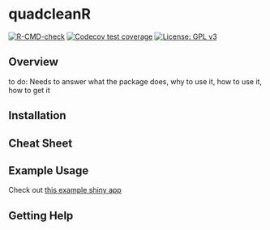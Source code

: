 
<!-- README.md is generated from README.Rmd. Please edit that file -->

# quadcleanR

<!-- badges: start -->

[![R-CMD-check](https://github.com/DominiqueMaucieri/quadcleanR/workflows/R-CMD-check/badge.svg)](https://github.com/DominiqueMaucieri/quadcleanR/actions)
[![Codecov test
coverage](https://codecov.io/gh/DominiqueMaucieri/quadcleanR/branch/main/graph/badge.svg)](https://app.codecov.io/gh/DominiqueMaucieri/quadcleanR?branch=main)
[![License: GPL
v3](https://img.shields.io/badge/License-GPLv3-blue.svg)](https://www.gnu.org/licenses/gpl-3.0)
<!-- badges: end -->

## Overview

to do: Needs to answer what the package does, why to use it, how to use
it, how to get it

## Installation

## Cheat Sheet

## Example Usage

Check out [this example shiny
app](https://dominiquemaucieri.shinyapps.io/example/)

## Getting Help
